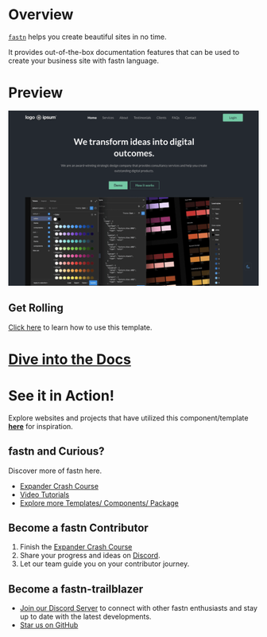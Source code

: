 # Overview

[`fastn`](https://github.com/fastn-stack/fastn) helps you create beautiful sites in no time.

It provides out-of-the-box documentation features that can be used to create your business site with fastn language.

# Preview

![MS-SPA](.github/assets/ms-landing-example-dark.png)

## Get Rolling

[Click here](https://theme/) to learn how to use this template.

# [Dive into the Docs](https://theme/)

# See it in Action!

Explore websites and projects that have utilized this component/template 
**[here](https://theme/)** for
inspiration.

## fastn and Curious?

Discover more of fastn here.

- [Expander Crash Course](https://fastn.com/expander/)
- [Video Tutorials](https://fastn.com/expander/hello-world/-/build/)
- [Explore more Templates/ Components/ Package](https://fastn.com/featured/)

## Become a fastn Contributor

1.  Finish the [Expander Crash Course](https://fastn.com/expander/)
2.  Share your progress and ideas on [Discord](https://discord.gg/bucrdvptYd).
3.  Let our team guide you on your contributor journey.

## Become a fastn-trailblazer

- [Join our Discord Server](https://discord.gg/bucrdvptYd) to connect with other fastn enthusiasts and stay up to date with the latest developments.
- [Star us on GitHub](https://github.com/fastn-stack/fastn/)
